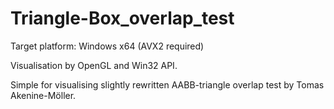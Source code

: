 # Triangle-Box_overlap_test
Target platform: Windows x64 (AVX2 required)

Visualisation by OpenGL and Win32 API.

Simple for visualising slightly rewritten AABB-triangle overlap test by Tomas Akenine-Möller.
